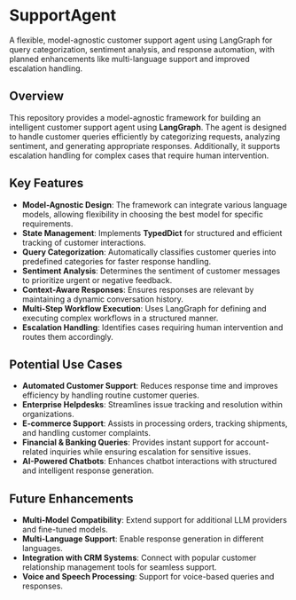 # SupportAgent
A flexible, model-agnostic customer support agent using LangGraph for query categorization, sentiment analysis, and response automation, with planned enhancements like multi-language support and improved escalation handling.  

## Overview
This repository provides a model-agnostic framework for building an intelligent customer support agent using **LangGraph**. The agent is designed to handle customer queries efficiently by categorizing requests, analyzing sentiment, and generating appropriate responses. Additionally, it supports escalation handling for complex cases that require human intervention.

## Key Features
- **Model-Agnostic Design**: The framework can integrate various language models, allowing flexibility in choosing the best model for specific requirements.
- **State Management**: Implements **TypedDict** for structured and efficient tracking of customer interactions.
- **Query Categorization**: Automatically classifies customer queries into predefined categories for faster response handling.
- **Sentiment Analysis**: Determines the sentiment of customer messages to prioritize urgent or negative feedback.
- **Context-Aware Responses**: Ensures responses are relevant by maintaining a dynamic conversation history.
- **Multi-Step Workflow Execution**: Uses LangGraph for defining and executing complex workflows in a structured manner.
- **Escalation Handling**: Identifies cases requiring human intervention and routes them accordingly.

## Potential Use Cases
- **Automated Customer Support**: Reduces response time and improves efficiency by handling routine customer queries.
- **Enterprise Helpdesks**: Streamlines issue tracking and resolution within organizations.
- **E-commerce Support**: Assists in processing orders, tracking shipments, and handling customer complaints.
- **Financial & Banking Queries**: Provides instant support for account-related inquiries while ensuring escalation for sensitive issues.
- **AI-Powered Chatbots**: Enhances chatbot interactions with structured and intelligent response generation.

## Future Enhancements
- **Multi-Model Compatibility**: Extend support for additional LLM providers and fine-tuned models.
- **Multi-Language Support**: Enable response generation in different languages.
- **Integration with CRM Systems**: Connect with popular customer relationship management tools for seamless support.
- **Voice and Speech Processing**: Support for voice-based queries and responses.

